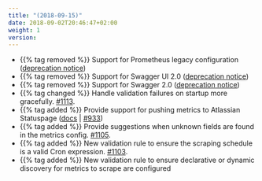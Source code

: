 ```yaml
---
title: "(2018-09-15)"
date: 2018-09-02T20:46:47+02:00
weight: 1
version:
---
```


- {{% tag removed %}} Support for Prometheus legacy configuration ([deprecation notice](https://changelog.promitor.io/#prometheus-legacy-configuration))
- {{% tag removed %}} Support for Swagger UI 2.0 ([deprecation notice](https://changelog.promitor.io/#swagger-ui-2-0))
- {{% tag removed %}} Support for Swagger 2.0 ([deprecation notice](https://changelog.promitor.io/#swagger-2-0))
- {{% tag changed %}} Handle validation failures on startup more gracefully. [#1113](https://github.com/tomkerkhove/promitor/issues/1113).
- {{% tag added %}} Provide support for pushing metrics to Atlassian Statuspage
 ([docs](https://promitor.io/configuration/v2.x/runtime#atlassian-statuspage) | [#933](https://github.com/tomkerkhove/promitor/issues/1152))
- {{% tag added %}} Provide suggestions when unknown fields are found in the metrics config. [#1105](https://github.com/tomkerkhove/promitor/issues/1105).
- {{% tag added %}} New validation rule to ensure the scraping schedule is a valid Cron expression. [#1103](https://github.com/tomkerkhove/promitor/issues/1103).
- {{% tag added %}} New validation rule to ensure declarative or dynamic discovery for metrics to scrape are configured
